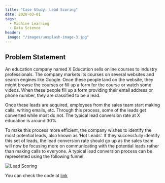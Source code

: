 ```yaml
---
title: "Case Study: Lead Scoring"
date: 2020-03-01
tags:
  - Machine Learning
  - Data Science
header:
 image: "/images/unsplash-image-3.jpg"
---
```


## Problem Statement

An education company named X Education sells online courses to industry professionals. The company markets its courses on several websites and search engines like Google. Once these people land on the website, they might browse the courses or fill up a form for the course or watch some videos. When these people fill up a form providing their email address or phone number, they are classified to be a lead.

Once these leads are acquired, employees from the sales team start making calls, writing emails, etc. Through this process, some of the leads get converted while most do not. The typical lead conversion rate at X education is around 30%.

To make this process more efficient, the company wishes to identify the most potential leads, also known as ‘Hot Leads’. If they successfully identify this set of leads, the lead conversion rate should go up as the sales team will now be focusing more on communicating with the potential leads rather than making calls to everyone. A typical lead conversion process can be represented using the following funnel:

<img src="{{ site.url }}{{ site.baseurl }}/images/lead_scoring/lead_scr_1.jpg" alt="Lead Scoring">

You can check the code at [link](https://github.com/ankushhanda/data-science/blob/master/Lead_Scoring/Lead_scoring_study.ipynb)